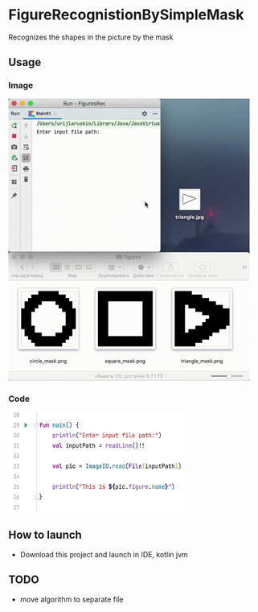 # FigureRecognistionBySimpleMask

Recognizes the shapes in the picture by the mask

## Usage
### Image
<img src="https://github.com/yoloroy/FigureRecognistionBySimpleMask/blob/master/readmeRes/usageImage.gif" width="480" height="560">

### Code
<img src="https://github.com/yoloroy/FigureRecognistionBySimpleMask/blob/master/readmeRes/usageCode.png" width="350" height="200">

## How to launch
* Download this project and launch in IDE, kotlin jvm

## TODO
* move algorithm to separate file
